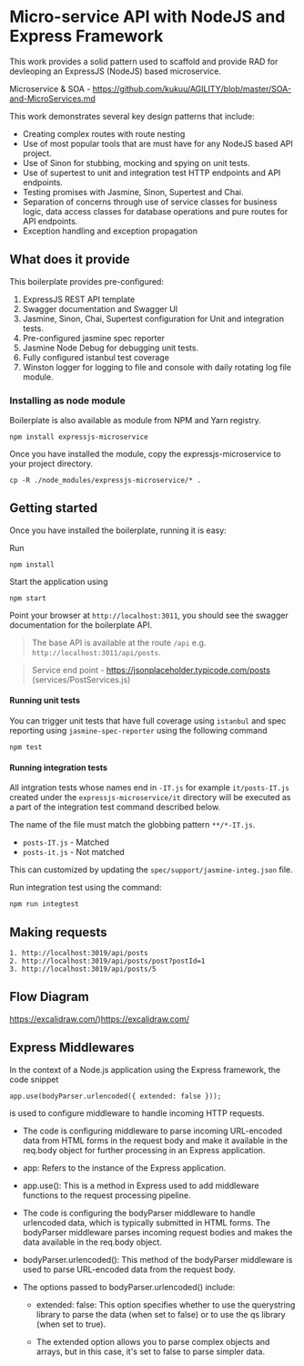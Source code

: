 #  Micro-service API with NodeJS and Express Framework
This work provides a solid pattern used to scaffold and provide RAD for devleoping an ExpressJS (NodeJS) based microservice.

Microservice & SOA - https://github.com/kukuu/AGILITY/blob/master/SOA-and-MicroServices.md 

This work demonstrates several key design patterns that include:

- Creating complex routes with route nesting
- Use of most popular tools that are must have for any NodeJS based API project.
- Use of Sinon for stubbing, mocking and spying on unit tests.
- Use of supertest to unit and integration test HTTP endpoints and API endpoints.
- Testing promises with Jasmine, Sinon, Supertest and Chai.
- Separation of concerns through use of service classes for business logic, data access classes for database operations and pure routes for API endpoints.
- Exception handling and exception propagation

## What does it provide
This boilerplate provides pre-configured:

1. ExpressJS REST API template
2. Swagger documentation and Swagger UI
3. Jasmine, Sinon, Chai, Supertest configuration for Unit and integration tests. 
4. Pre-configured jasmine spec reporter
5. Jasmine Node Debug for debugging unit tests.
6. Fully configured istanbul test coverage
7. Winston logger for logging to file and console with daily rotating log file module. 

### Installing as node module
Boilerplate is also available as module from NPM and Yarn registry.

    npm install expressjs-microservice

Once you have installed the module, copy the expressjs-microservice to your project directory.

    cp -R ./node_modules/expressjs-microservice/* .    

## Getting started
Once you have installed the boilerplate, running it is easy:

Run

    npm install

Start the application using

    npm start

Point your browser at `http://localhost:3011`, you should see the swagger documentation for the boilerplate API.

>
> The base API is available at the route `/api` e.g. `http://localhost:3011/api/posts`.

> Service end point - https://jsonplaceholder.typicode.com/posts (services/PostServices.js)
>

#### Running unit tests
You can trigger unit tests that have full coverage using `istanbul` and spec reporting using `jasmine-spec-reporter` using the following command

    npm test

#### Running integration tests
All intgration tests whose names end in `-IT.js` for example `it/posts-IT.js` created under the `expressjs-microservice/it` directory will be executed as a part of the integration test command described below.

The name of the file must match the globbing pattern `**/*-IT.js`.

- `posts-IT.js` - Matched
- `posts-it.js` - Not matched

This can customized  by updating the `spec/support/jasmine-integ.json` file.

Run  integration test using the command:

    npm run integtest
    
## Making requests

    1. http://localhost:3019/api/posts
    2. http://localhost:3019/api/posts/post?postId=1
    3. http://localhost:3019/api/posts/5

## Flow Diagram
https://excalidraw.com/)https://excalidraw.com/


## Express Middlewares
In the context of a Node.js application using the Express framework, the code snippet 

```
app.use(bodyParser.urlencoded({ extended: false }));

```
 is used to configure middleware to handle incoming HTTP requests.

- The code is configuring middleware to parse incoming URL-encoded data from HTML forms in the request body and make it available in the req.body object for further processing in an Express application.

- app: Refers to the instance of the Express application.

- app.use(): This is a method in Express used to add middleware functions to the request processing pipeline.

- The code is configuring the bodyParser middleware to handle urlencoded data, which is typically submitted in HTML forms. The bodyParser middleware parses incoming request bodies and makes the data available in the req.body object.

- bodyParser.urlencoded(): This method of the bodyParser middleware is used to parse URL-encoded data from the request body.

- The options passed to bodyParser.urlencoded() include:

  - extended: false: This option specifies whether to use the querystring library to parse the data (when set to false) or to use the qs library (when set to true).
    
  - The extended option allows you to parse complex objects and arrays, but in this case, it's set to false to parse simpler data.

